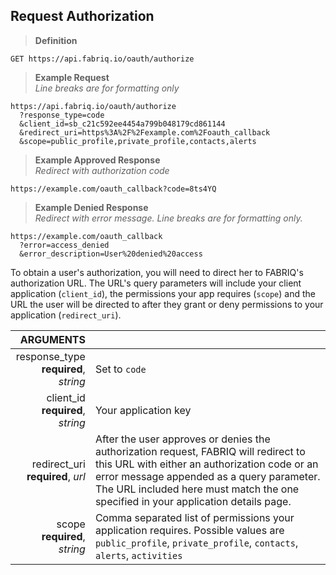 ## Request Authorization

> **Definition**

```text
GET https://api.fabriq.io/oauth/authorize
```

> **Example Request**<br>
> *Line breaks are for formatting only*

```shell
https://api.fabriq.io/oauth/authorize
  ?response_type=code
  &client_id=sb_c21c592ee4454a799b048179cd861144
  &redirect_uri=https%3A%2F%2Fexample.com%2Foauth_callback
  &scope=public_profile,private_profile,contacts,alerts
```


> **Example Approved Response**<br>
> *Redirect with authorization code*

```text
https://example.com/oauth_callback?code=8ts4YQ
```


> **Example Denied Response**<br>
> *Redirect with error message. Line breaks are for formatting only.*

```text
https://example.com/oauth_callback
  ?error=access_denied
  &error_description=User%20denied%20access
```

To obtain a user's authorization, you will need to direct her to FABRIQ's
authorization URL.  The URL's query parameters will include your client application (`client_id`),
the permissions your app requires (`scope`) and the URL the user will be directed to after they grant
or deny permissions to your application (`redirect_uri`).

ARGUMENTS||
---------:        | -----------
response_type<br>**required**, *string*   | Set to `code`
client_id<br>**required**, *string*   | Your application key
redirect_uri<br>**required**, *url*   | After the user approves or denies the authorization request, FABRIQ will redirect to this URL with either an authorization code or an error message appended as a query parameter.  The URL included here must match the one specified in your application details page.
scope<br>**required**, *string*   | Comma separated list of permissions your application requires. Possible values are `public_profile`, `private_profile`, `contacts`, `alerts`, `activities`
